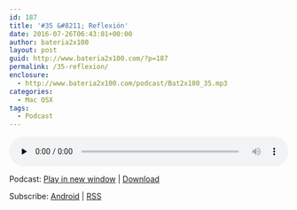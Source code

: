 ```yaml
---
id: 187
title: '#35 &#8211; Reflexión'
date: 2016-07-26T06:43:01+00:00
author: bateria2x100
layout: post
guid: http://www.bateria2x100.com/?p=187
permalink: /35-reflexion/
enclosure:
  - http://www.bateria2x100.com/podcast/Bat2x100_35.mp3
categories:
  - Mac OSX
tags:
  - Podcast
---
```

<div class="powerpress_player" id="powerpress_player_5884">
  <audio class="wp-audio-shortcode" id="audio-187-37" preload="none" style="width: 100%;" controls="controls"><source type="audio/mpeg" src="http://www.bateria2x100.com/podcast/Bat2x100_35.mp3?_=37" /><a href="http://www.bateria2x100.com/podcast/Bat2x100_35.mp3">http://www.bateria2x100.com/podcast/Bat2x100_35.mp3</a></audio>
</div>

<p class="powerpress_links powerpress_links_mp3">
  Podcast: <a href="http://www.bateria2x100.com/podcast/Bat2x100_35.mp3" class="powerpress_link_pinw" target="_blank" title="Play in new window" onclick="return powerpress_pinw('https://www.bateria2x100.com/?powerpress_pinw=187-podcast');" rel="nofollow">Play in new window</a> | <a href="http://www.bateria2x100.com/podcast/Bat2x100_35.mp3" class="powerpress_link_d" title="Download" rel="nofollow" download="Bat2x100_35.mp3">Download</a>
</p>

<p class="powerpress_links powerpress_subscribe_links">
  Subscribe: <a href="https://subscribeonandroid.com/www.bateria2x100.com/feed/podcast/" class="powerpress_link_subscribe powerpress_link_subscribe_android" title="Subscribe on Android" rel="nofollow">Android</a> | <a href="https://www.bateria2x100.com/feed/podcast/" class="powerpress_link_subscribe powerpress_link_subscribe_rss" title="Subscribe via RSS" rel="nofollow">RSS</a>
</p>